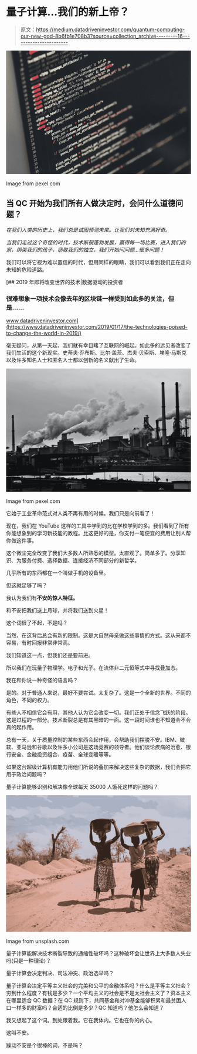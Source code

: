 # 量子计算…我们的新上帝？

> 原文：<https://medium.datadriveninvestor.com/quantum-computing-our-new-god-8b6fb1e708b3?source=collection_archive---------16----------------------->

![](img/3a62805aa152c8b4160baf6216848a05.png)

Image from pexel.com

## 当 QC 开始为我们所有人做决定时，会问什么道德问题？

*在我们人类的历史上，我们总是试图预测未来。让我们对未知充满好奇。*

*当我们走过这个奇怪的时代，技术断裂蓬勃发展，赢得每一场比赛，进入我们的家，绑架我们的孩子，窃取我们的独立，我们开始问问题…很多问题！*

我们可以将它视为难以置信的时代，但用同样的眼睛，我们可以看到我们正在走向未知的危险道路。

[](https://www.datadriveninvestor.com/2019/01/17/the-technologies-poised-to-change-the-world-in-2019/) [## 2019 年即将改变世界的技术|数据驱动的投资者

### 很难想象一项技术会像去年的区块链一样受到如此多的关注，但是……

www.datadriveninvestor.com](https://www.datadriveninvestor.com/2019/01/17/the-technologies-poised-to-change-the-world-in-2019/) 

毫无疑问，从第一天起，我们就有幸目睹了互联网的崛起。如此多的远见者改变了我们生活的这个新现实。史蒂夫·乔布斯、比尔·盖茨、杰夫·贝索斯、埃隆·马斯克以及许多知名人士和匿名人士都以创新的名义献出了生命。

![](img/1f1adf9bf08e37b47d5324245110c28f.png)

Image from pexel.com

它始于工业革命范式对人类不再有用的时候。我们只是向前看了！

现在，我们在 YouTube 这样的工具中学到的比在学校学到的多。我们看到了所有你能想象到的学习新技能的教程。比这更好的是，你支付一笔便宜的费用让别人帮你做这件事。

这个微尘完全改变了我们大多数人所熟悉的模型。太直观了。简单多了。分享知识、为服务付费、选择数据、连接经济不同部分的新哲学。

几乎所有的东西都在一个叫做手机的设备里。

但这就足够了吗？

我认为我们有**不安的惊人特征。**

和不安把我们送上月球，并将我们送到火星！

这个词很了不起，不是吗？

当然，在这背后总会有新的限制。这是大自然母亲做这些事情的方式。这从来都不容易，有时回报非常非常高。

我们知道这一点，但我们还是要前进。

所以我们在玩量子物理学。电子和光子。在流体非二元恒等式中寻找叠加态。

我在和你说一种奇怪的语言吗？

是的。对于普通人来说，最好不要尝试。太复杂了。这是一个全新的世界。不同的角色，不同的权力。

有些人不相信它会有用，其他人认为它会改变一切。我们正处于信念飞跃的阶段。这是过程的一部分。技术断裂总是有其黑暗的一面。这一段时间谁也不知道会不会真的起作用。

总有一天，关于质量控制的某些东西会起作用，会帮助我们摆脱不安。IBM、微软、亚马逊和谷歌以及许多小公司是这场竞赛的领导者。他们谈论疾病的治愈、银行安全、金融投资组合、疫苗、全球变暖等等。

如果这台超级计算机有能力用他们所说的叠加来解决这些复杂的数据，我们会把它用于政治问题吗？

量子计算能够识别和解决像全球每天 35000 人饿死这样的问题吗？

![](img/ab8c9e36b34da274cbb11853fdd51bce.png)

Image from unsplash.com

量子计算能解决技术断裂导致的通缩性破坏吗？这种破坏会让世界上大多数人失业吗(只是一种理论)？

量子计算会决定判决、司法冲突、政治选举吗？

量子计算会决定平等主义社会的完美和公平的金融体系吗？什么是平等主义社会？穷到什么程度？有钱是多少？一个平均主义的社会是不是太社会主义了？资本主义在哪里适合 QC 数据？在 QC 规则下，共同基金和对冲基金能够积累和最贫困人口一样多的财富吗？合适的比例是多少？QC 知道吗？他怎么会知道？

我又想起了这个词。到处跟着我。它在我体内。它也在你的内心。

这叫不安。

躁动不安是个很棒的词，不是吗？